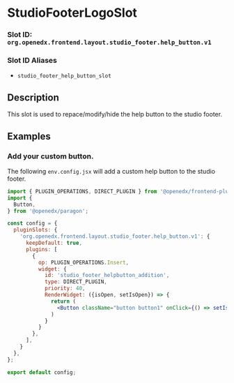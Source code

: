 # StudioFooterLogoSlot

### Slot ID: `org.openedx.frontend.layout.studio_footer.help_button.v1`

### Slot ID Aliases
* `studio_footer_help_button_slot`

## Description

This slot is used to repace/modify/hide the help button to the studio footer.

## Examples

### Add your custom button.

The following `env.config.jsx` will add a custom help button to the studio footer.

```jsx
import { PLUGIN_OPERATIONS, DIRECT_PLUGIN } from '@openedx/frontend-plugin-framework';
import {
  Button,
} from '@openedx/paragon';

const config = {
  pluginSlots: {
    'org.openedx.frontend.layout.studio_footer.help_button.v1': {
      keepDefault: true,
      plugins: [
        {
          op: PLUGIN_OPERATIONS.Insert,
          widget: {
            id: 'studio_footer_helpbutton_addition',
            type: DIRECT_PLUGIN,
            priority: 40,
            RenderWidget: ({isOpen, setIsOpen}) => {
              return (
                <Button className="button button1" onClick={() => setIsOpen(!isOpen)}>Custom Help Button</button>
              )
            }
          }
        },
      ],
    }
  },
};

export default config;
```
